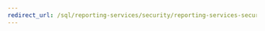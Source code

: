 ```yaml
--- 
redirect_url: /sql/reporting-services/security/reporting-services-security-and-protection 
--- 
```

